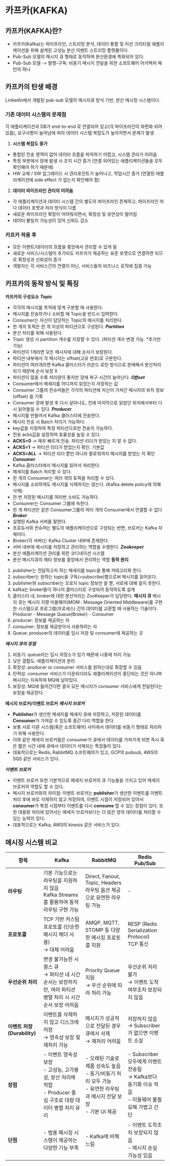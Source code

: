 # 카프카(KAFKA)

## 카프카(KAFKA)란?
- 카프카(Kafka)는 파이프라인, 스트리밍 분석, 데이터 통합 및 미션 크리티컬 애플리케이션을 위해 설계된 고성능 분산 이벤트 스트리밍 플랫폼이다.
- Pub-Sub 모델의 메시지 큐 형태로 동작하며 분산환경에 특화되어 있다.  
- Pub-Sub 모델 -> 발행-구독: 비동기 메시지 전달을 위한 소프트웨어 아키텍처 패턴의 하나

## 카프카의 탄생 배경
LinkedIn에서 개발된 pub-sub 모델의 메시지큐 방식 기반, 분산 메시징 시스템이다.
### 기존 데이터 시스템의 문제점
각 애플리케이션과 DB가 end-to-end 로 연결되어 있고(각 파이프라인이 파편화 되어있음), 요구사항이 늘어남에 따라 데이터 시스템 복잡도가 높아지면서 문제가 발생.

1. **시스템 복잡도 증가**
- 통합된 전송 영역이 없어 데이터 흐름을 파악하기 어렵고, 시스템 관리가 어려움
- 특정 부분에서 장애 발생 시 조치 시간 증가 (연결 되어있는 애플리케이션들을 모두 확인해야 하기 때문에)
- HW 교체 / SW 업그레이드 시 관리포인트가 늘어나고, 작업시간 증가 (연결된 애플리케이션에 side effect 가 없는지 확인해야 함)

2. **데이터 파이프라인 관리의 어려움**
- 각 애플리케이션과 데이터 시스템 간의 별도의 파이프라인 존재하고, 파이프라인 마다 데이터 포맷과 처리 방식이 다름
- 새로운 파이프라인 확장이 어려워지면서, 확장성 및 유연성이 떨어짐
- 데이터 불일치 가능성이 있어 신뢰도 감소

### 카프카 적용 후
- 모든 이벤트/데이터의 흐름을 중앙에서 관리할 수 있게 됨
- 새로운 서비스/시스템이 추가되도 카프카가 제공하는 표준 포맷으로 연결하면 되므로 확장성과 신뢰성이 증가
- 개발자는 각 서비스간의 연결이 아닌, 서비스들의 비즈니스 로직에 집중 가능

## 카프카의 동작 방식 및 특징
**카프카의 구성요소**
***Topic***
- 각각의 메시지를 목적에 맞게 구분할 때 사용한다.
- 메시지를 전송하거나 소비할 때 Topic을 반드시 입력한다.
- Consumer는 자신이 담당하는 Topic의 메시지를 처리한다.
- 한 개의 토픽은 한 개 이상의 파티션으로 구성된다.
***Partition***
- 분산 처리를 위해 사용된다.
- Topic 생성 시 partition 개수를 지정할 수 있다. (파티션 개수 변경 가능. *추가만 가능)
- 파티션이 1개라면 모든 메시지에 대해 순서가 보장된다.
- 파티션 내부에서 각 메시지는 offset(고유 번호)로 구분된다.
- 파티션이 여러개라면 Kafka 클러스터가 라운드 로빈 방식으로 분배해서 분산처리되기 때문에 순서 보장 X
- 파티션이 많을 수록 처리량이 좋지만 장애 복구 시간이 늘어난다.
***Offset***
- Consumer에서 메세지를 어디까지 읽었는지 저장하는 값
- Consumer 그룹의 컨슈머들은 각각의 파티션에 자신이 가져간 메시지의 위치 정보(offset) 을 기록
- Consumer 장애 발생 후 다시 살아나도, 전에 마지막으로 읽었던 위치에서부터 다시 읽어들일 수 있다.
***Producer***
- 메시지를 만들어서 Kafka 클러스터에 전송한다.
- 메시지 전송 시 Batch 처리가 가능하다.
- key값을 지정하여 특정 파티션으로만 전송이 가능하다.
- 전송 acks값을 설정하여 효율성을 높일 수 있다.
- **ACKS=0** -> 매우 빠르게 전송. 파티션 리더가 받았는 지 알 수 없다.
- **ACKS=1** -> 파티션 리더가 받았는지 확인. 기본값
- **ACKS=ALL** -> 파티션 리더 뿐만 아니라 팔로워까지 메시지를 받았는 지 확인
***Consumer***
- Kafka 클러스터에서 메시지를 읽어서 처리한다.
- 메세지를 Batch 처리할 수 있다.
- 한 개의 Consumer는 여러 개의 토픽을 처리할 수 있다.
- 메시지를 소비하여도 메시지를 삭제하지는 않는다. (Kafka delete policy에 의해 삭제)
- 한 번 저장된 메시지를 여러번 소비도 가능하다.
- Consumer는 Consumer 그룹에 속한다.
- 한 개 파티션은 같은 Consumer그룹의 여러 개의  Consumer에서 연결할 수 없다
***Broker***
- 실행된 Kafka 서버를 말한다.
- 프로듀서와 컨슈머는 별도의 애플리케이션으로 구성되는 반면, 브로커는 Kafka 자체이다.
- Broker(각 서버)는 Kafka Cluster 내부에 존재한다.
- 서버 내부에 메시지를 저장하고 관리하는 역할을 수행한다.
***Zookeeper***
- 분산 애플리케이션 관리를 위한 코디네이션 시스템
- 분산 메시지큐의 메타 정보를 중앙에서 관리하는 역할
**동작 원리**
1. publisher는 전달하고자 하는 메세지를 topic을 통해 카테고리화 한다.
2. subscriber는 원하는 topic을 구독(=subscribe)함으로써 메시지를 읽어온다.
3. publisher와 subscriber는 오로지 topic 정보만 알 뿐, 서로에 대해 알지 못한다.
4. kafka는 broker들이 하나의 클러스터로 구성되어 동작하도록 설계
5. 클러스터 내, broker에 대한 분산처리는 ZooKeeper가 담당한다.
**메시지 큐**
메시지 큐는 메시지 지향 미들웨어(MOM : Message Oriented Middleware)를 구현한 시스템으로 프로그램(프로세스) 간의 데이터를 교환할 때 사용하는 기술이다.
Producer - Messege Queue(Broker) - Consumer
1. producer: 정보를 제공하는 자
2. consumer: 정보를 제공받아서 사용하려는 자
3. Queue: producer의 데이터를 임시 저장 및 consumer에 제공하는 곳

***메시지 큐의 장점***
1. 비동기: queue라는 임시 저장소가 있기 때문에 나중에 처리 가능
2. 낮은 결합도: 애플리케이션과 분리
3. 확장성: producer or consumer 서비스를 원하는대로 확장할 수 있음
4. 탄력성: consumer 서비스가 다운되더라도 애플리케이션이 중단되는 것은 아니며 메시지는 지속하여 MQ에 남아있다.
5. 보장성: MQ에 들어간다면 결국 모든 메시지가 consumer 서비스에게 전달된다는 보장을 제공한다.

**메시지 브로커/이벤트 브로커**
***메시지 브로커***
- **Publisher**가 생산한 메세지를 메세지 큐에 저장하고, 저장된 데이터를 **Consumer**가 가져갈 수 있도록 중간 다리 역할을 한다. 
- 보통 서로 다른 시스템(혹은 소프트웨어) 사이에서 데이터를 비동기 형태로 처리하기 위해 사용한다.
- 이와 같은 메세지 브로커들은 consumer가 큐에서 데이터를 가져가게 되면 즉시 혹은 짧은 시간 내에 큐에서 데이터가 삭제되는 특징들이 있다.
- 대표적으로는 Redis, RabbitMQ 소프트웨어가 있고, GCP의 pubsub, AWS의 SQS 같은 서비스가 있다.

***이벤트 브로커***
- 이벤트 브로커 또한 기본적으로 메세지 브로커의 큐 기능들을 가지고 있어 메세지 브로커의 역할도 할 수 있다.
- 메시지 브로커와의 차이점: 이벤트 브로커는 **publisher**가 생산한 이벤트를 이벤트 처리 후에 바로 삭제하지 않고 저장하여, 이벤트 시점이 저장되어 있어서 **consumer**가 특정 시점부터 이벤트를 다시 **consume** 할 수 있는 장점이 있다. 또한 대용량 처리에 있어서는 메세지 브로커보다는 더 많은 양의 데이터를 처리할 수 있는 능력이 있다. 
- 대표적으로는 Kafka, AWS의 kinesis 같은 서비스가 있다.

## 메시징 시스템 비교
| 항목 | Kafka | RabbitMQ | Redis Pub/Sub |
|------|-------|-----------|----------------|
| **라우팅** | 기본 기능으로는 라우팅을 지원하지 않음<br>Kafka Streams를 활용하여 동적 라우팅 구현 가능 | Direct, Fanout, Topic, Headers 라우팅 옵션 제공으로 유연한 라우팅 가능 | - |
| **프로토콜** | TCP 기반 커스텀 프로토콜 (단순한 메시지 헤더 사용)<br>→ 대체 어려움 | AMQP, MQTT, STOMP 등 다양한 메시징 프로토콜 지원 | RESP (Redis Serialization Protocol)<br>TCP 통신 |
| **우선순위 처리** | 변경 불가능한 시퀀스 큐<br>→ 파티션 내 시간 순서는 보장하지만, 여러 파티션 병렬 처리 시 시간 순서 보장 어려움 | Priority Queue 지원<br>→ 우선 순위에 따라 처리 가능 | 우선순위 처리 불가<br>→ 이벤트 도착 여부조차 보장되지 않음 |
| **이벤트 저장 (Durability)** | 이벤트를 삭제하지 않고 디스크에 저장<br>→ 영속성 보장 및 재처리 가능 | 메시지가 성공적으로 전달된 경우 큐에서 삭제<br>→ 재처리 어려움 | 저장하지 않음<br>→ Subscriber가 없으면 이벤트 소실 |
| **장점** | - 이벤트 영속성 보장<br>- 고성능, 고가용성, 분산 처리에 적합<br>- Producer 중심 구조로 대량 데이터 병렬 처리 유리 | - 오래된 기술로 제품 성숙도 높음<br>- 동기/비동기 처리 모두 가능<br>- 유연한 라우팅과 메시지 전달 보장<br>- 기본 UI 제공 | - Subscriber 모두에게 이벤트 전송됨<br>→ Kafka보다 동기화 이슈 적음<br>- 미들웨어 불필요해 가볍고 간단 |
| **단점** | - 범용 메시징 시스템이 제공하는 다양한 기능 부족 | - Kafka에 비해 느림 | - 이벤트 도착조차 보장되지 않음<br>- 메시지 손실 가능성 있음 |
